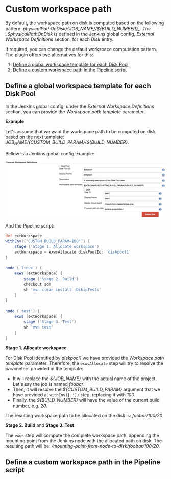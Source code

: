 # Custom workspace path

By default, the workspace path on disk is computed based on the following pattern: 
_${physicalPathOnDisk}/${JOB_NAME}/${BUILD_NUMBER}_.
The _$physicalPathOnDisk_ is defined in the Jenkins global config, _External Workspace Definitions_ section, 
for each _Disk_ entry. 

If required, you can change the default workspace computation pattern. 
The plugin offers two alternatives for this:
 1. [Define a global workspace template for each Disk Pool](#define-a-global-workspace-template-for-each-disk-pool)
 1. [Define a custom workspace path in the Pipeline script](#define-a-custom-workspace-path-in-the-pipeline-script)

## Define a global workspace template for each Disk Pool

In the Jenkins global config, under the _External Workspace Definitions_ section, you can provide the 
_Workspace path template_ parameter. 

**Example**

Let's assume that we want the workspace path to be computed on disk based on the next template:
_${JOB_NAME}/${CUSTOM_BUILD_PARAM}/${BUILD_NUMBER}_.

Bellow is a Jenkins global config example:

![Global Workspace Template](img/global-workspace-template.png)

And the Pipeline script:

```groovy
def extWorkspace
withEnv(['CUSTOM_BUILD_PARAM=100']) {
    stage ('Stage 1. Allocate workspace')
    extWorkspace = exwsAllocate diskPoolId: 'diskpool1'
}

node ('linux') {
    exws (extWorkspace) {
        stage ('Stage 2. Build')
        checkout scm
        sh 'mvn clean install -DskipTests'
    }
}

node ('test') {
    exws (extWorkspace) {
        stage ('Stage 3. Test')
        sh 'mvn test'
    }
}
```

**Stage 1. Allocate workspace**

For Disk Pool identified by _diskpool1_ we have provided the *Workspace path template* parameter. 
Therefore, the `exwsAllocate` step will try to resolve the parameters provided in the template:
 - It will replace the _${JOB_NAME}_ with the actual name of the project. 
Let's say the job is named _foobar_.
 - Then, it will resolve the _${CUSTOM_BUILD_PARAM}_ argument that we have provided at `withEnv([''])` step, 
replacing it with _100_.
 - Finally, the _${BUILD_NUMBER}_ will have the value of the current build number, e.g. _20_.

The resulting workspace path to be allocated on the disk is: _foobar/100/20_.

**Stage 2. Build** and **Stage 3. Test**

The `exws` step will compute the complete workspace path, appending the mounting point from the 
Jenkins node with the allocated path on disk.
The resulting path will be: _/mounting-point-from-node-to-disk/foobar/100/20_.

## Define a custom workspace path in the Pipeline script

